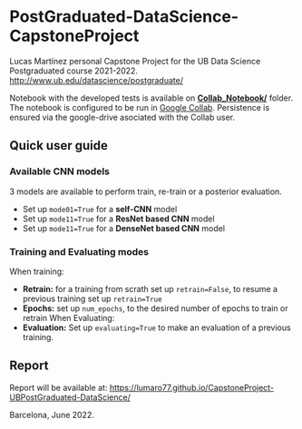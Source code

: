 # PostGraduated-DataScience-CapstoneProject
Lucas Martínez personal Capstone Project for the UB Data Science Postgraduated course 2021-2022. http://www.ub.edu/datascience/postgraduate/

Notebook with the developed tests is available on **[Collab_Notebook/](/Collab_Notebook/)** folder. The notebook is configured to be run in [Google Collab](https://colab.research.google.com/). Persistence is ensured via the google-drive asociated with the Collab user.

## Quick user guide

### Available CNN models

3 models are available to perform train, re-train or a posterior evaluation.
- Set up ```mode01=True``` for a **self-CNN** model
- Set up ```mode11=True``` for a **ResNet based CNN** model 
- Set up ```mode11=True``` for a **DenseNet based CNN** model 

### Training and Evaluating modes
When training:
- **Retrain:** for a training from scrath set up ```retrain=False```, to resume a previous training set up ```retrain=True```
- **Epochs:** set up ```num_epochs```, to the desired number of epochs to train or retrain
When Evaluating:
- **Evaluation:** Set up ```evaluating=True``` to make an evaluation of a previous training.

## Report

Report will be available at: https://lumaro77.github.io/CapstoneProject-UBPostGraduated-DataScience/

Barcelona, June 2022.
